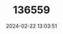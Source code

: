 ---
title: "136559"
category: "Sigmodon toltecus"
draft: false
date: 2024-02-22 13:03:51
languages:
  English: ["Toltec Cotton Rat"]
---